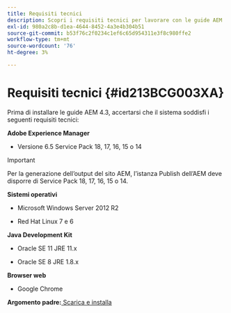 ```yaml
---
title: Requisiti tecnici
description: Scopri i requisiti tecnici per lavorare con le guide AEM
exl-id: 980a2c8b-d1ea-4644-8452-4a3e4b304b51
source-git-commit: b53f76c2f0234c1ef6c65d954311e3f8c980ffe2
workflow-type: tm+mt
source-wordcount: '76'
ht-degree: 3%

---
```


# Requisiti tecnici {#id213BCG003XA}

Prima di installare le guide AEM 4.3, accertarsi che il sistema soddisfi i seguenti requisiti tecnici:

**Adobe Experience Manager**

- Versione 6.5 Service Pack 18, 17, 16, 15 o 14

>[!IMPORTANT]
>
> Per la generazione dell’output del sito AEM, l’istanza Publish dell’AEM deve disporre di Service Pack 18, 17, 16, 15 o 14.

**Sistemi operativi**

- Microsoft Windows Server 2012 R2

- Red Hat Linux 7 e 6


**Java Development Kit**

- Oracle SE 11 JRE 11.x

- Oracle SE 8 JRE 1.8.x


**Browser web**

- Google Chrome


**Argomento padre:**[ Scarica e installa](download-install.md)
